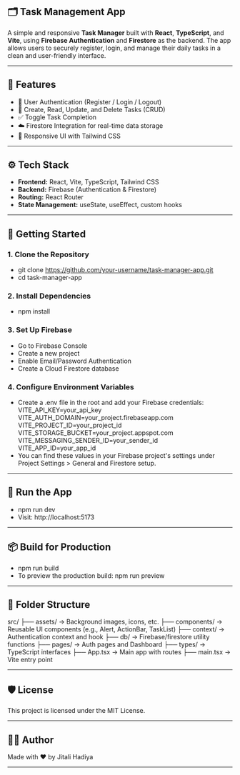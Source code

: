 ## 🗂️ Task Management App

A simple and responsive **Task Manager** built with **React**, **TypeScript**, and **Vite**, using **Firebase Authentication** and **Firestore** as the backend. The app allows users to securely register, login, and manage their daily tasks in a clean and user-friendly interface.

---

## 📌 Features

- 🔐 User Authentication (Register / Login / Logout)
- 📄 Create, Read, Update, and Delete Tasks (CRUD)
- ✅ Toggle Task Completion
- ☁️ Firestore Integration for real-time data storage
- 🎨 Responsive UI with Tailwind CSS

---

## ⚙️ Tech Stack

- **Frontend:** React, Vite, TypeScript, Tailwind CSS
- **Backend:** Firebase (Authentication & Firestore)
- **Routing:** React Router
- **State Management:** useState, useEffect, custom hooks

---

## 🔧 Getting Started

### 1. Clone the Repository

- git clone https://github.com/your-username/task-manager-app.git
- cd task-manager-app

### 2. Install Dependencies

- npm install

### 3. Set Up Firebase

- Go to Firebase Console
- Create a new project
- Enable Email/Password Authentication
- Create a Cloud Firestore database

### 4. Configure Environment Variables

- Create a .env file in the root and add your Firebase credentials:
  VITE_API_KEY=your_api_key
  VITE_AUTH_DOMAIN=your_project.firebaseapp.com
  VITE_PROJECT_ID=your_project_id
  VITE_STORAGE_BUCKET=your_project.appspot.com
  VITE_MESSAGING_SENDER_ID=your_sender_id
  VITE_APP_ID=your_app_id
- You can find these values in your Firebase project's settings under Project Settings > General and Firestore setup.

---

## 🚀 Run the App

- npm run dev
- Visit: http://localhost:5173

---

## 📦 Build for Production

- npm run build
- To preview the production build: npm run preview

---

## 📁 Folder Structure

src/
├── assets/ → Background images, icons, etc.
├── components/ → Reusable UI components (e.g., Alert, ActionBar, TaskList)
├── context/ → Authentication context and hook
├── db/ → Firebase/firestore utility functions
├── pages/ → Auth pages and Dashboard
├── types/ → TypeScript interfaces
├── App.tsx → Main app with routes
├── main.tsx → Vite entry point

---

## 🛡️ License

This project is licensed under the MIT License.

---

## 👩‍💻 Author

Made with ❤️ by Jitali Hadiya

---
